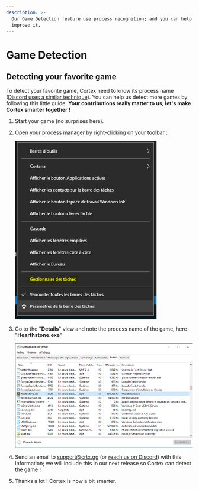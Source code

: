 ```yaml
---
description: >-
  Our Game Detection feature use process recognition; and you can help us
  improve it.
---
```


# Game Detection

## Detecting your favorite game

To detect your favorite game, Cortex need to know its process name \([Discord uses a similar technique](https://support.discordapp.com/hc/fr/articles/217960107-D%C3%A9tection-de-jeu-101?flash_digest=2b9dfd5c09e5aced9ee4abae2d5c01f0c6f9a125)\). You can help us detect more games by following this little guide. **Your contributions really matter to us; let's make Cortex smarter together !**

1. Start your game \(no surprises here\).

2. Open your process manager by right-clicking on your toolbar : 



   ![](../.gitbook/assets/capture0.PNG)

3. Go to the "**Details**" view and note the process name of the game, here "**Hearthstone.exe**"

  

   ![](../.gitbook/assets/capture.PNG)

4. Send an email to [support@crtx.gg](mailto:support@crtx.gg) \(or [reach us on Discord](https://invite.gg/crtx)\) with this information; we will include this in our next release so Cortex can detect the game !

5. Thanks a lot ! Cortex is now a bit smarter.



